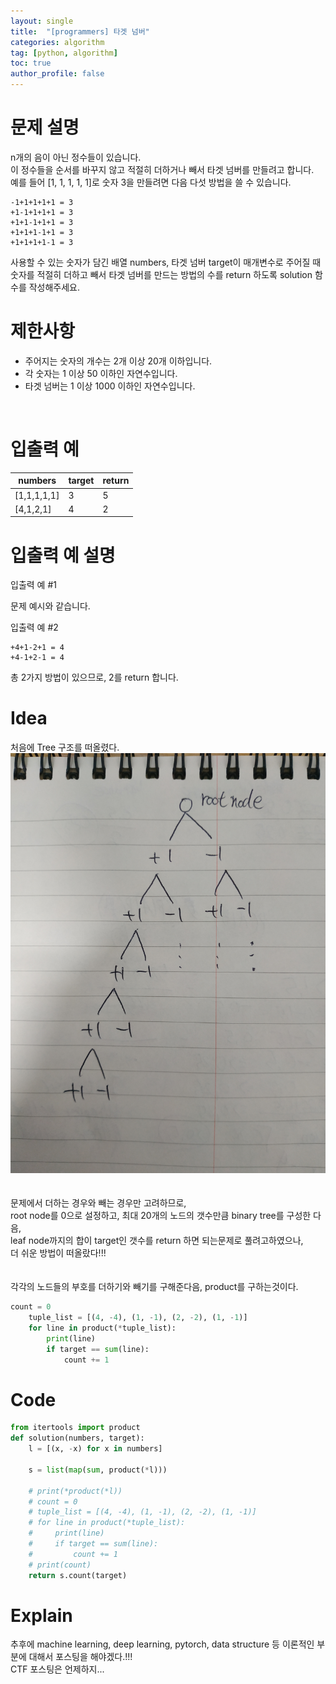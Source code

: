 ```yaml
---
layout: single
title:  "[programmers] 타겟 넘버"
categories: algorithm
tag: [python, algorithm]
toc: true
author_profile: false
---
```



# 문제 설명
n개의 음이 아닌 정수들이 있습니다.<br/> 이 정수들을 순서를 바꾸지 않고 적절히 더하거나 빼서 타겟 넘버를 만들려고 합니다.<br/> 예를 들어 [1, 1, 1, 1, 1]로 숫자 3을 만들려면 다음 다섯 방법을 쓸 수 있습니다.<br/>
```
-1+1+1+1+1 = 3
+1-1+1+1+1 = 3
+1+1-1+1+1 = 3
+1+1+1-1+1 = 3
+1+1+1+1-1 = 3
```
사용할 수 있는 숫자가 담긴 배열 numbers, 타겟 넘버 target이 매개변수로 주어질 때 숫자를 적절히 더하고 빼서 타겟 넘버를 만드는 방법의 수를 return 하도록 solution 함수를 작성해주세요.
<br/>


# 제한사항
<ul>
<li>주어지는 숫자의 개수는 2개 이상 20개 이하입니다.</li>
<li>각 숫자는 1 이상 50 이하인 자연수입니다.</li>
<li>타겟 넘버는 1 이상 1000 이하인 자연수입니다.</li>
</ul>
<br/>






# 입출력 예

<table class="tg">
<thead>
  <tr>
    <th class="tg-0pky">numbers</th>
    <th class="tg-0lax">target</th>
    <th class="tg-0lax">return</th>
  </tr>
</thead>
<tbody>
  <tr>
    <td class="tg-0lax">[1,1,1,1,1]</td>
    <td class="tg-0lax">3</td>
    <td class="tg-0lax">5</td>
  </tr>
  <tr>
    <td class="tg-0lax">[4,1,2,1]</td>
    <td class="tg-0lax">4</td>
    <td class="tg-0lax">2</td>
  </tr>

</tbody>
</table>


# 입출력 예 설명
입출력 예 #1

문제 예시와 같습니다.

입출력 예 #2

```
+4+1-2+1 = 4
+4-1+2-1 = 4
```
총 2가지 방법이 있으므로, 2를 return 합니다.
<br/>


# Idea
<p>처음에 Tree 구조를 떠올렸다.
<img src="../../images/2022-02-03/algorithm-1.jpg"><br/><br/><br/>
문제에서 더하는 경우와 빼는 경우만 고려하므로,<br/>
root node를 0으로 설정하고, 최대 20개의 노드의 갯수만큼 binary tree를 구성한 다음,<br/>
leaf node까지의 합이 target인 갯수를 return 하면 되는문제로 풀려고하였으나,<br/>
더 쉬운 방법이 떠올랐다!!!<br/><br/><br/>
각각의 노드들의 부호를 더하기와 빼기를 구해준다음, product를 구하는것이다.
</p>

```python
count = 0
    tuple_list = [(4, -4), (1, -1), (2, -2), (1, -1)]
    for line in product(*tuple_list):
        print(line)
        if target == sum(line):
            count += 1
```

# Code
```python
from itertools import product
def solution(numbers, target):
    l = [(x, -x) for x in numbers]
    
    s = list(map(sum, product(*l)))
    
    # print(*product(*l))
    # count = 0
    # tuple_list = [(4, -4), (1, -1), (2, -2), (1, -1)]
    # for line in product(*tuple_list):
    #     print(line)
    #     if target == sum(line):
    #         count += 1
    # print(count)
    return s.count(target)
```

# Explain
추후에 machine learning, deep learning, pytorch, data structure 등 이론적인 부분에 대해서 포스팅을 해야겠다.!!!<br/>
CTF 포스팅은 언제하지...
<br/>

